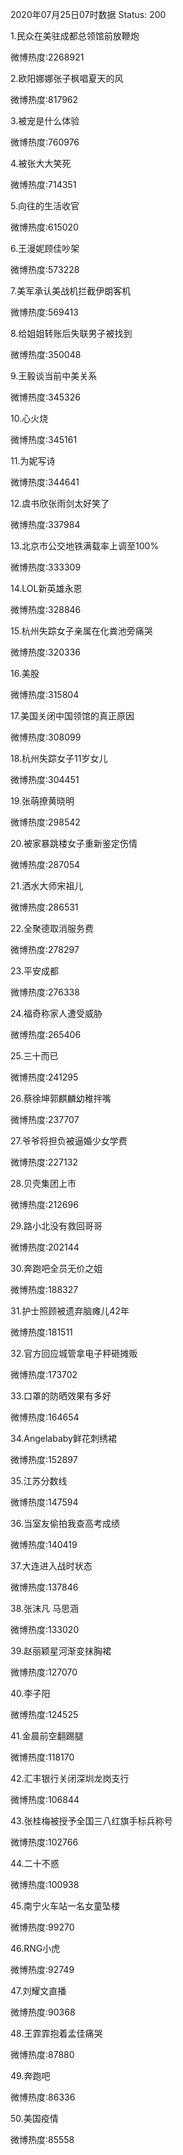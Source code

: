 2020年07月25日07时数据
Status: 200

1.民众在美驻成都总领馆前放鞭炮

微博热度:2268921

2.欧阳娜娜张子枫唱夏天的风

微博热度:817962

3.被宠是什么体验

微博热度:760976

4.被张大大笑死

微博热度:714351

5.向往的生活收官

微博热度:615020

6.王漫妮顾佳吵架

微博热度:573228

7.美军承认美战机拦截伊朗客机

微博热度:569413

8.给姐姐转账后失联男子被找到

微博热度:350048

9.王毅谈当前中美关系

微博热度:345326

10.心火烧

微博热度:345161

11.为妮写诗

微博热度:344641

12.虞书欣张雨剑太好笑了

微博热度:337984

13.北京市公交地铁满载率上调至100%

微博热度:333309

14.LOL新英雄永恩

微博热度:328846

15.杭州失踪女子亲属在化粪池旁痛哭

微博热度:320336

16.美股

微博热度:315804

17.美国关闭中国领馆的真正原因

微博热度:308099

18.杭州失踪女子11岁女儿

微博热度:304451

19.张萌撩黄晓明

微博热度:298542

20.被家暴跳楼女子重新鉴定伤情

微博热度:287054

21.洒水大师宋祖儿

微博热度:286531

22.全聚德取消服务费

微博热度:278297

23.平安成都

微博热度:276338

24.福奇称家人遭受威胁

微博热度:265406

25.三十而已

微博热度:241295

26.蔡徐坤郭麒麟幼稚拌嘴

微博热度:237707

27.爷爷将担负被逼婚少女学费

微博热度:227132

28.贝壳集团上市

微博热度:212696

29.路小北没有救回哥哥

微博热度:202144

30.奔跑吧全员无价之姐

微博热度:188327

31.护士照顾被遗弃脑瘫儿42年

微博热度:181511

32.官方回应城管拿电子秤砸摊贩

微博热度:173702

33.口罩的防晒效果有多好

微博热度:164654

34.Angelababy鲜花刺绣裙

微博热度:152897

35.江苏分数线

微博热度:147594

36.当室友偷拍我查高考成绩

微博热度:140419

37.大连进入战时状态

微博热度:137846

38.张沫凡 马思涵

微博热度:133020

39.赵丽颖星河渐变抹胸裙

微博热度:127070

40.李子阳

微博热度:124525

41.金晨前空翻踢腿

微博热度:118170

42.汇丰银行关闭深圳龙岗支行

微博热度:106844

43.张桂梅被授予全国三八红旗手标兵称号

微博热度:102766

44.二十不惑

微博热度:100938

45.南宁火车站一名女童坠楼

微博热度:99270

46.RNG小虎

微博热度:92749

47.刘耀文直播

微博热度:90368

48.王霏霏抱着孟佳痛哭

微博热度:87880

49.奔跑吧

微博热度:86336

50.美国疫情

微博热度:85558


